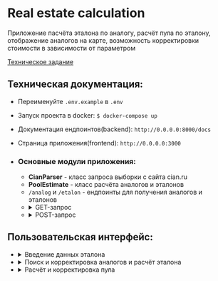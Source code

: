 # Real estate calculation
Приложение пасчёта эталона по аналогу, расчёт пула по эталону, отображение аналогов на карте, возможность корректировки стоимости 
в зависимости от параметром

<a href="https://github.com/OptikRUS/ht/blob/files/tz.pdf" target="_blank">Техническое задание</a>

## Техническая документация:
* Переименуйте `.env.example` в `.env`
* Запуск проекта в docker: ```$ docker-compose up```
* Документация ендпоинтов(backend): ```http://0.0.0.0:8000/docs```
* Страница приложения(frontend): ```http://0.0.0.0:3000```

* ### Основные модули приложения:
  * **CianParser** - класс запроса выборки с сайта cian.ru
  * **PoolEstimate** - класс расчёта аналогов и эталонов
  * `/analog` и `/etalon` - ендпоинты для получения аналогов и эталонов
  * <details>
      <summary>GET-запрос</summary>
        <img src="https://raw.githubusercontent.com/OptikRUS/ht/2e495ca87815537ba668657bfa79c7f684bbf646/1.png" alt="img from doc">
    </details>
  * <details>
      <summary>POST-запрос</summary>
        <img src="https://raw.githubusercontent.com/OptikRUS/ht/2e495ca87815537ba668657bfa79c7f684bbf646/2.png" alt="img from doc">
    </details>

## Пользовательская интерфейс:
* <details>
      <summary>Введение данных эталона</summary>
        <img src="https://github.com/OptikRUS/ht/blob/files/3.png" alt="UI image">
    </details>
* <details>
    <summary>Поиск и корректировка аналогов и расчёт эталона</summary>
      <img src="https://github.com/OptikRUS/ht/blob/files/4.png" alt="UI image">
  </details>
* <details>
    <summary>Расчёт и корректировка пула</summary>
      <img src="https://github.com/OptikRUS/ht/blob/files/5.png" alt="UI image">
  </details>